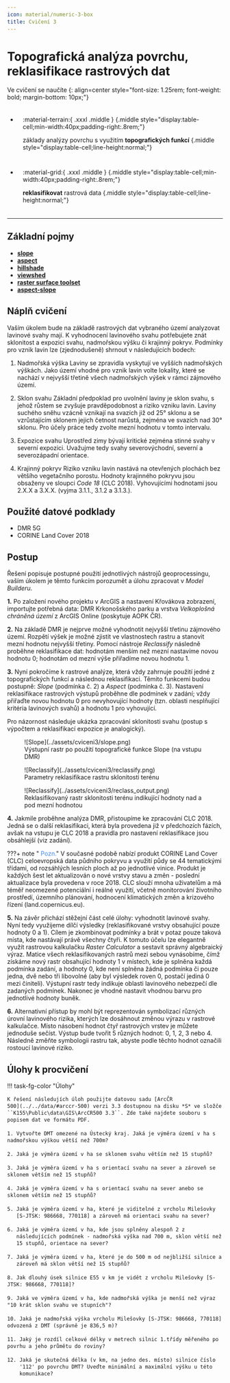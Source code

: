 ```yaml
---
icon: material/numeric-3-box
title: Cvičení 3
---
```


# Topografická analýza povrchu, reklasifikace rastrových dat

Ve cvičení se naučíte
{: align=center style="font-size: 1.25rem; font-weight: bold; margin-bottom: 10px;"}

<style>
    .smaller_padding li {padding:.4rem .8rem !important;}
    .primary_color {color:var(--md-primary-fg-color);}
</style>

<div class="grid cards smaller_padding" markdown>

-   :material-terrain:{ .xxxl .middle }
    {.middle style="display:table-cell;min-width:40px;padding-right:.8rem;"}

    základy analýzy povrchu s využitím __topografických funkcí__
    {.middle style="display:table-cell;line-height:normal;"}

-   :material-grid:{ .xxxl .middle }
    {.middle style="display:table-cell;min-width:40px;padding-right:.8rem;"}
    
    __reklasifikovat__ rastrová data
    {.middle style="display:table-cell;line-height:normal;"}

</div>

<hr class="level-1">

## Základní pojmy

- [**slope**](https://pro.arcgis.com/en/pro-app/latest/tool-reference/3d-analyst/slope.htm)
- [**aspect**](https://pro.arcgis.com/en/pro-app/latest/tool-reference/3d-analyst/aspect.htm)
- [**hillshade**](https://pro.arcgis.com/en/pro-app/latest/tool-reference/3d-analyst/hillshade.htm)
- [**viewshed**](https://pro.arcgis.com/en/pro-app/latest/tool-reference/spatial-analyst/viewshed.htm)
- [**raster surface toolset**](https://pro.arcgis.com/en/pro-app/latest/tool-reference/3d-analyst/an-overview-of-the-raster-surface-toolset.htm)
- [**aspect-slope**](https://pro.arcgis.com/en/pro-app/latest/help/analysis/raster-functions/aspect-slope-function.htm)


## Náplň cvičení
Vaším úkolem bude na základě rastrových dat vybraného území analyzovat lavinové svahy mají. K vyhodnocení lavinového svahu potřebujete znát sklonitost a expozici svahu, nadmořskou výšku či krajinný pokryv. Podmínky pro vznik lavin lze (zjednodušeně) shrnout v následujících bodech:

1. Nadmořská výška
Laviny se zpravidla vyskytují ve vyšších nadmořských výškách. Jako území vhodné pro vznik lavin volte lokality, které se nachází v nejvyšší třetině všech nadmořských výšek v rámci zájmového území.

2. Sklon svahu
Základní předpoklad pro uvolnění laviny je sklon svahu, s jehož růstem se zvyšuje pravděpodobnost a riziko vzniku lavin. Laviny suchého sněhu vzácně vznikají na svazích již od 25° sklonu a se vzrůstajícím sklonem jejich četnost narůstá, zejména ve svazích nad 30° sklonu. Pro účely práce tedy zvolte mezní hodnotu v tomto intervalu.

3. Expozice svahu
Uprostřed zimy bývají kritické zejména stinné svahy v severní expozici. Uvažujme tedy svahy severovýchodní, severní a severozápadní orientace.

4. Krajinný pokryv
Riziko vzniku lavin nastává na otevřených plochách bez většího vegetačního porostu. Hodnoty krajinného pokryvu jsou obsaženy ve sloupci *Code 18* (CLC 2018). Vyhovujícími hodnotami jsou 2.X.X a 3.X.X. (vyjma 3.1.1., 3.1.2 a 3.1.3.).

## Použité datové podklady
- DMR 5G
- CORINE Land Cover 2018

## Postup
Řešení popisuje postupné použití jednotlivých nástrojů geoprocessingu, vaším úkolem je těmto funkcím porozumět a úlohu zpracovat v *Model Builderu*.

**1.** Po založení nového projektu v ArcGIS a nastavení Křovákova zobrazení, importujte potřebná data: DMR Krkonošského parku a vrstva *Velkoplošná chráněná území* z ArcGIS Online (poskytuje AOPK ČR).

**2.** Na základě DMR je nejprve možné vyhodnotit nejvyšší třetinu zájmového území. Rozpětí výšek je možné zjistit ve vlastnostech rastru a stanovit mezní hodnotu nejvyšší třetiny. Pomocí nástroje *Reclassify* následně proběhne reklasifikace dat: hodnotám menším než mezní nastavíme novou hodnotu 0; hodnotám od mezní výše přiřadíme novou hodnotu 1.

**3.** Nyní pokročíme k rastrové analýze, která vždy zahrnuje použití jedné z topografických funkcí a následnou reklasifikaci. Těmito funkcemi budou postupně: *Slope* (podmínka č. 2) a *Aspect* (podmínka č. 3). Nastavení reklasifikace rastrových výstupů proběhne dle podmínek v zadání; vždy přiřaďte novou hodnotu 0 pro nevyhovující hodnoty (tzn. oblasti nesplňující kritéria lavinových svahů) a hodnotu 1 pro vyhovující.

Pro názornost následuje ukázka zpracování sklonitosti svahu (postup s výpočtem a reklasifikací expozice je analogický).

<figure markdown>
  ![Slope](../assets/cviceni3/slope.png)
  <figcaption>Výstupní rastr po použití topografické funkce Slope (na vstupu DMR)</figcaption>
</figure>

<figure markdown>
  ![Reclassify](../assets/cviceni3/reclassify.png)
  <figcaption>Parametry reklasifikace rastru sklonitosti terénu</figcaption>
</figure>

<figure markdown>
  ![Reclassify](../assets/cviceni3/reclass_output.png)
  <figcaption>Reklasifikovaný rastr sklonitosti terénu indikující hodnoty nad a pod mezní hodnotou</figcaption>
</figure>

**4.** Jakmile proběhne analýza DMR, přistoupíme ke zpracování CLC 2018. Jedná se o další reklasifikaci, která byla provedena již v předchozích fázích, avšak na vstupu je CLC 2018 a pravidla pro nastavení reklasifikace jsou obsáhlejší (viz zadání).

???+ note "&nbsp;<span style="color:#448aff">Pozn.</span>"
      V současné podobě nabízí produkt CORINE Land Cover (CLC) celoevropská data půdního pokryvu a využití půdy se 44 tematickými třídami, od rozsáhlých lesních ploch až po jednotlivé vinice. Produkt je každých šest let aktualizován o nové vrstvy stavu a změn - poslední aktualizace byla provedena v roce 2018. CLC slouží mnoha uživatelům a má téměř neomezené potenciální i reálné využití, včetně monitorování životního prostředí, územního plánování, hodnocení klimatických změn a krizového řízení (land.copernicus.eu).

**5.** Na závěr přichází stěžejní část celé úlohy: vyhodnotit lavinové svahy. Nyní tedy využijeme dílčí výsledky (reklasifikované vrstvy obsahující pouze hodnoty 0 a 1). Cílem je zkombinovat podmínky a brát v potaz pouze taková místa, kde nastávají právě všechny čtyři. K tomuto účelu lze elegantně využít rastrovou kalkulačku *Raster Calculator* a sestavit správný algebraický výraz. Matice všech reklasifikovaných rastrů mezi sebou vynásobíme, čímž získáme nový rastr obsahující hodnoty 1 v místech, kde je splněna každá podmínka zadání, a hodnoty 0, kde není splněna žádná podmínka či pouze jedna, dvě nebo tři libovolné (aby byl výsledek roven 0, postačí jediná 0 mezi činiteli). Výstupní rastr tedy indikuje oblasti lavinového nebezpečí dle zadaných podmínek. Nakonec je vhodné nastavit vhodnou barvu pro jednotlivé hodnoty buněk.

**6.** Alternativní přístup by mohl být reprezentován symbolizací různých úrovní lavinového rizika, kterých lze dosáhnout změnou výrazu v rastrové kalkulačce. Místo násobení hodnot čtyř rastrových vrstev je můžete jednoduše sečíst. Výstup bude tvořit 5 různých hodnot: 0, 1, 2, 3 nebo 4. Následně změňte symbologii rastru tak, abyste podle těchto hodnot označili rostoucí lavinové riziko.

## Úlohy k procvičení

!!! task-fg-color "Úlohy"

    K řešení následujích úloh použijte datovou sadu [ArcČR
    500](../../data/#arccr-500) verzi 3.3 dostupnou na disku *S* ve složče
    ``K155\Public\data\GIS\ArcCR500 3.3``. Zde také najdete souboru s
    popisem dat ve formátu PDF.

    1. Vytvořte DMT omezené na Ústecký kraj. Jaká je výměra území v ha s nadmořskou výškou větší než 700m?

    2. Jaká je výměra území v ha se sklonem svahu větším než 15 stupňů?

    3. Jaká je výměra území v ha s orientací svahu na sever a zároveň se sklonem větším než 15 stupňů?

    4. Jaká je výměra území v ha s orientací svahu na sever anebo se sklonem větším než 15 stupňů?

    5. Jaká je výměra území v ha, které je viditelné z vrcholu Milešovky
       [S-JTSK: 986668, 770118] a zároveň má orientaci svahu na sever?

    6. Jaká je výměra území v ha, kde jsou splněny alespoň 2 z
       následujících podmínek - nadmořská výška nad 700 m, sklon větší než
       15 stupňů, orientace na sever?

    7. Jaká je výměra území v ha, které je do 500 m od nejbližší silnice a
       zároveň má sklon větší než 15 stupňů?

    8. Jak dlouhý úsek silnice E55 v km je vidět z vrcholu Milešovky [S-JTSK: 986668, 770118]?

    9. Jaká ve výměra území v ha, kde nadmořská výška je menší než výraz "10 krát sklon svahu ve stupních"?

    10. Jaká je nadmořská výška vrcholu Milešovky [S-JTSK: 986668, 770118] odvozená z DMT (správně je 836,5 m)?

    11. Jaký je rozdíl celkové délky v metrech silnic 1.třídy měřeného po povrhu a jeho průmětu do roviny?

    12. Jaká je skutečná délka (v km, na jedno des. místo) silnice číslo
        '112' po povrchu DMT? Uveďte minimální a maximální výšku u této
        komunikace?
